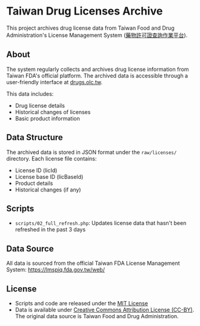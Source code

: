 # Taiwan Drug Licenses Archive

This project archives drug license data from Taiwan Food and Drug Administration's License Management System ([藥物許可證查詢作業平台](https://lmspiq.fda.gov.tw/web/)).

## About

The system regularly collects and archives drug license information from Taiwan FDA's official platform. The archived data is accessible through a user-friendly interface at [drugs.olc.tw](https://drugs.olc.tw/).

This data includes:
- Drug license details
- Historical changes of licenses
- Basic product information

## Data Structure

The archived data is stored in JSON format under the `raw/licenses/` directory. Each license file contains:
- License ID (licId)
- License base ID (licBaseId)
- Product details
- Historical changes (if any)

## Scripts

- `scripts/02_full_refresh.php`: Updates license data that hasn't been refreshed in the past 3 days

## Data Source

All data is sourced from the official Taiwan FDA License Management System:
https://lmspiq.fda.gov.tw/web/

## License

- Scripts and code are released under the [MIT License](LICENSE)
- Data is available under [Creative Commons Attribution License (CC-BY)](https://creativecommons.org/licenses/by/4.0/). The original data source is Taiwan Food and Drug Administration.
